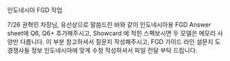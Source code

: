 인도네시아 FGD 작업


7/26
권혁민 차장님,
유선상으로 말씀드린 바와 같이 인도네시아용 FGD Answer sheet에 Q6, Q6+ 추가해주시고, Showcard 에 적힌 스펙보시면 두 모델은 메모리 사양만 다릅니다. 이 부분 참고하셔서 질문지 작성해주시고,
FGD 가이드 라인 설문지 도 경쟁사들 정보 인도네시아에 맞게 수정 작성하셔서 파일 전달 부탁 드립니다.
